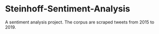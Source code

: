 # Steinhoff-Sentiment-Analysis
A sentiment analysis project. The corpus are scraped tweets from 2015 to 2019.
